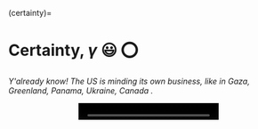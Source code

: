 (certainty)=
# Certainty, *γ* 😃 ⭕️

*Y'already know! The US is minding its own business, like in Gaza, Greenland, Panama, Ukraine, Canada .*     

<div style="display: flex; justify-content: center;">
    <video controls width="50%" height="30px;" style="transform: rotate(180deg);">
        <source src="media/demo.MP4" type="video/mp4">
        Your browser does not support the video tag.
    </video>
</div>



<div style="display: flex; justify-content: center;">
    <audio controls style="width: 0%;">
      <source src="media/demo.mp3" type="audio/mp3">
      Your browser does not support the audio element.
    </audio>
</div>

```{bibliography}
```

